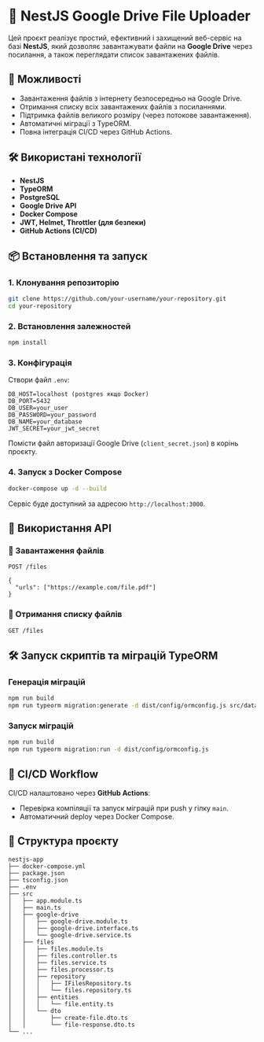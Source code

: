 # 📁 NestJS Google Drive File Uploader

Цей проєкт реалізує простий, ефективний і захищений веб-сервіс на базі **NestJS**, який дозволяє завантажувати файли на **Google Drive** через посилання, а також переглядати список завантажених файлів.

## 🚀 Можливості

- Завантаження файлів з інтернету безпосередньо на Google Drive.
- Отримання списку всіх завантажених файлів з посиланнями.
- Підтримка файлів великого розміру (через потокове завантаження).
- Автоматичні міграції з TypeORM.
- Повна інтеграція CI/CD через GitHub Actions.

## 🛠️ Використані технології

- **NestJS**
- **TypeORM**
- **PostgreSQL**
- **Google Drive API**
- **Docker Compose**
- **JWT, Helmet, Throttler (для безпеки)**
- **GitHub Actions (CI/CD)**

## 📦 Встановлення та запуск




### 1. Клонування репозиторію

```bash
git clone https://github.com/your-username/your-repository.git
cd your-repository
```

### 2. Встановлення залежностей

```bash
npm install
```

### 3. Конфігурація

Створи файл `.env`:

```dotenv
DB_HOST=localhost (postgres якщо Docker)
DB_PORT=5432
DB_USER=your_user
DB_PASSWORD=your_password
DB_NAME=your_database
JWT_SECRET=your_jwt_secret
```

Помісти файл авторизації Google Drive (`client_secret.json`) в корінь проєкту.

### 4. Запуск з Docker Compose

```bash
docker-compose up -d --build
```

Сервіс буде доступний за адресою `http://localhost:3000`.

## 📌 Використання API

### 🔼 Завантаження файлів

```http
POST /files

{
  "urls": ["https://example.com/file.pdf"]
}
```

### 📃 Отримання списку файлів

```http
GET /files
```

## 🛠️ Запуск скриптів та міграцій TypeORM

### Генерація міграцій

```bash
npm run build
npm run typeorm migration:generate -d dist/config/ormconfig.js src/database/YourMigrationName
```

### Запуск міграцій

```bash
npm run build
npm run typeorm migration:run -d dist/config/ormconfig.js
```

## 🔄 CI/CD Workflow

CI/CD налаштовано через **GitHub Actions**:

- Перевірка компіляції та запуск міграцій при push у гілку `main`.
- Автоматичний deploy через Docker Compose.

## 📂 Структура проєкту

```
nestjs-app
├── docker-compose.yml
├── package.json
├── tsconfig.json
├── .env
├── src
│   ├── app.module.ts
│   ├── main.ts
│   ├── google-drive
│   │   ├── google-drive.module.ts
│   │   ├── google-drive.interface.ts
│   │   └── google-drive.service.ts
│   ├── files
│   │   ├── files.module.ts
│   │   ├── files.controller.ts
│   │   ├── files.service.ts
│   │   ├── files.processor.ts
│   │   ├── repository
│   │   │   ├── IFilesRepository.ts
│   │   │   └── files.repository.ts
│   │   ├── entities
│   │   │   └── file.entity.ts
│   │   └── dto
│   │       ├── create-file.dto.ts
│   │       └── file-response.dto.ts
└── ...
```

